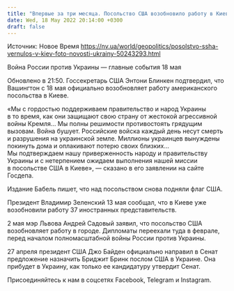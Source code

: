```yaml
---
title: "Впервые за три месяца. Посольство США возобновило работу в Киеве"
date: Wed, 18 May 2022 20:14:00 +0300
draft: false
---
```

Источник: Новое Время https://nv.ua/world/geopolitics/posolstvo-ssha-vernulos-v-kiev-foto-novosti-ukrainy-50243293.html


Война России против Украины — главные события 18 мая

Обновлено в 21:50. Госсекретарь США Энтони Блинкен подтвердил, что Вашингтон с 18 мая официально возобновляет работу американского посольства в Киеве.

«Мы с гордостью поддерживаем правительство и народ Украины в то время, как они защищают свою страну от жестокой агрессивной войны Кремля… Мы полны решимости противостоять грядущим вызовам. Война бушует. Российские войска каждый день несут смерть и разрушения на украинской земле. Миллионы украинцев вынуждены покинуть дома и оплакивают потерю своих близких… Мы подтверждаем нашу приверженность народу и правительству Украины и с нетерпением ожидаем выполнения нашей миссии в посольстве США в Киеве», — сказано в его заявлении на сайте Госдепа.

Издание Бабель пишет, что над посольством снова подняли флаг США.

Президент Владимир Зеленский 13 мая сообщал, что в Киеве уже возобновили работу 37 иностранных представительств.

2 мая мэр Львова Андрей Садовый заявил, что посольство США возобновляет работу в городе. Дипломаты переехали туда в феврале, перед началом полномасштабной войны России против Украины.

27 апреля президент США Джо Байден официально направил в Сенат предложение назначить Бриджит Бринк послом США в Украине. Она прибудет в Украину, как только ее кандидатуру утвердит Сенат.

Присоединяйтесь к нам в соцсетях Facebook, Telegram и Instagram.
